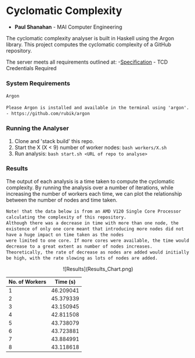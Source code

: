# Cyclomatic Complexity
- **Paul Shanahan** - MAI Computer Engineering

The cyclomatic complexity analyser is built in Haskell using the Argon library. This project computes the cyclomatic complexity of a GitHub repository.


The server meets all requirements outlined at:
-[Specification](https://www.scss.tcd.ie/Stephen.Barrett/teaching/CS4400/index.html) - TCD Credentials Required


### System Requirements
```
Argon

Please Argon is installed and available in the terminal using 'argon'.
- https://github.com/rubik/argon

```

### Running the Analyser

1. Clone and 'stack build' this repo.
2. Start the X (X < 9) number of worker nodes: `bash workers/X.sh`
3. Run analysis: `bash start.sh <URL of repo to analyse>`


### Results
The output of each analysis is a time taken to compute the cyclomatic complexity. By running the analysis over a number of iterations,
while increasing the number of workers each time, we can plot the relationship between the number of nodes and time taken.
```
Note! that the data below is from an AMD V120 Single Core Processor calculating the complexity of this repository.
Although there was a decrease in time with more than one node, the existence of only one core meant that introducing more nodes did not have a huge impact on time taken as the nodes
were limited to one core. If more cores were available, the time would decrease to a great extent as number of nodes increases.
Theoretically, the rate of decrease as nodes are added would initially be high, with the rate slowing as lots of nodes are added.
```
<span style="display:block;text-align:center">
![Results](Results_Chart.png)
</span>

| No. of Workers | Time (s) |
| ------------- | --------- |
| 1 | 46.209041 |
| 2 | 45.379339 |
| 3 | 43.150945 |
| 4 | 42.811508 |
| 5 | 43.738079 |
| 6 | 43.723881 |
| 7 | 43.884991 |
| 8 | 43.118618 |

